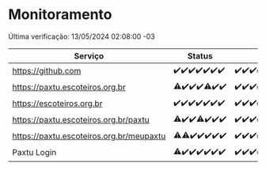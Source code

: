 # Monitoramento

Última verificação: 13/05/2024 02:08:00 -03

|Serviço|Status|Últimas 24h|
|---|---|---|
|https://github.com|<span title="2024-05-06: OK=24">✔️</span><span title="2024-05-07: OK=24">✔️</span><span title="2024-05-08: OK=24">✔️</span><span title="2024-05-09: OK=24">✔️</span><span title="2024-05-10: OK=24">✔️</span><span title="2024-05-11: OK=24">✔️</span><span title="2024-05-12: OK=6">✔️</span>|<span title="12/05/2024 03:09:00 -03 : 200">✔️</span><span title="12/05/2024 04:04:00 -03 : 200">✔️</span><span title="12/05/2024 05:09:00 -03 : 200">✔️</span><span title="12/05/2024 06:06:00 -03 : 200">✔️</span><span title="12/05/2024 07:06:00 -03 : 200">✔️</span><span title="12/05/2024 08:05:00 -03 : 200">✔️</span><span title="12/05/2024 09:11:00 -03 : 200">✔️</span><span title="12/05/2024 10:05:00 -03 : 200">✔️</span><span title="12/05/2024 11:06:00 -03 : 200">✔️</span><span title="12/05/2024 12:04:00 -03 : 200">✔️</span><span title="12/05/2024 13:07:00 -03 : 200">✔️</span><span title="12/05/2024 14:03:00 -03 : 200">✔️</span><span title="12/05/2024 15:08:00 -03 : 200">✔️</span><span title="12/05/2024 16:03:00 -03 : 200">✔️</span><span title="12/05/2024 17:06:00 -03 : 200">✔️</span><span title="12/05/2024 18:05:00 -03 : 200">✔️</span><span title="12/05/2024 19:04:00 -03 : 200">✔️</span><span title="12/05/2024 20:06:00 -03 : 200">✔️</span><span title="12/05/2024 21:32:00 -03 : 200">✔️</span><span title="12/05/2024 22:50:00 -03 : 200">✔️</span><span title="12/05/2024 23:23:00 -03 : 200">✔️</span><span title="13/05/2024 00:07:00 -03 : 200">✔️</span><span title="13/05/2024 01:09:00 -03 : 200">✔️</span><span title="13/05/2024 02:08:00 -03 : 200">✔️</span>|
|https://paxtu.escoteiros.org.br|<span title="2024-05-06: OK=23, Falhas=1">⚠️</span><span title="2024-05-07: OK=24">✔️</span><span title="2024-05-08: OK=24">✔️</span><span title="2024-05-09: OK=24">✔️</span><span title="2024-05-10: OK=23, Falhas=1">⚠️</span><span title="2024-05-11: OK=24">✔️</span><span title="2024-05-12: OK=6">✔️</span>|<span title="12/05/2024 03:09:00 -03 : 200">✔️</span><span title="12/05/2024 04:04:00 -03 : 200">✔️</span><span title="12/05/2024 05:09:00 -03 : 200">✔️</span><span title="12/05/2024 06:06:00 -03 : 200">✔️</span><span title="12/05/2024 07:06:00 -03 : 200">✔️</span><span title="12/05/2024 08:05:00 -03 : 200">✔️</span><span title="12/05/2024 09:11:00 -03 : 200">✔️</span><span title="12/05/2024 10:05:00 -03 : 200">✔️</span><span title="12/05/2024 11:06:00 -03 : 200">✔️</span><span title="12/05/2024 12:04:00 -03 : 200">✔️</span><span title="12/05/2024 13:07:00 -03 : 200">✔️</span><span title="12/05/2024 14:03:00 -03 : 200">✔️</span><span title="12/05/2024 15:08:00 -03 : 200">✔️</span><span title="12/05/2024 16:03:00 -03 : 200">✔️</span><span title="12/05/2024 17:06:00 -03 : 200">✔️</span><span title="12/05/2024 18:05:00 -03 : 200">✔️</span><span title="12/05/2024 19:04:00 -03 : 200">✔️</span><span title="12/05/2024 20:06:00 -03 : 200">✔️</span><span title="12/05/2024 21:32:00 -03 : 200">✔️</span><span title="12/05/2024 22:50:00 -03 : 200">✔️</span><span title="12/05/2024 23:23:00 -03 : 200">✔️</span><span title="13/05/2024 00:07:00 -03 : 200">✔️</span><span title="13/05/2024 01:09:00 -03 : 200">✔️</span><span title="13/05/2024 02:08:00 -03 : 200">✔️</span>|
|https://escoteiros.org.br|<span title="2024-05-06: OK=24">✔️</span><span title="2024-05-07: OK=24">✔️</span><span title="2024-05-08: OK=24">✔️</span><span title="2024-05-09: OK=24">✔️</span><span title="2024-05-10: OK=24">✔️</span><span title="2024-05-11: OK=24">✔️</span><span title="2024-05-12: OK=6">✔️</span>|<span title="12/05/2024 03:09:00 -03 : 200">✔️</span><span title="12/05/2024 04:04:00 -03 : 200">✔️</span><span title="12/05/2024 05:09:00 -03 : 200">✔️</span><span title="12/05/2024 06:06:00 -03 : 200">✔️</span><span title="12/05/2024 07:06:00 -03 : 200">✔️</span><span title="12/05/2024 08:05:00 -03 : 200">✔️</span><span title="12/05/2024 09:11:00 -03 : 200">✔️</span><span title="12/05/2024 10:05:00 -03 : 200">✔️</span><span title="12/05/2024 11:06:00 -03 : 200">✔️</span><span title="12/05/2024 12:04:00 -03 : 200">✔️</span><span title="12/05/2024 13:07:00 -03 : 200">✔️</span><span title="12/05/2024 14:03:00 -03 : 200">✔️</span><span title="12/05/2024 15:08:00 -03 : 200">✔️</span><span title="12/05/2024 16:03:00 -03 : 200">✔️</span><span title="12/05/2024 17:06:00 -03 : 200">✔️</span><span title="12/05/2024 18:05:00 -03 : 200">✔️</span><span title="12/05/2024 19:04:00 -03 : 200">✔️</span><span title="12/05/2024 20:06:00 -03 : 200">✔️</span><span title="12/05/2024 21:32:00 -03 : 200">✔️</span><span title="12/05/2024 22:50:00 -03 : 200">✔️</span><span title="12/05/2024 23:23:00 -03 : 200">✔️</span><span title="13/05/2024 00:07:00 -03 : 200">✔️</span><span title="13/05/2024 01:09:00 -03 : 200">✔️</span><span title="13/05/2024 02:08:00 -03 : 200">✔️</span>|
|https://paxtu.escoteiros.org.br/paxtu|<span title="2024-05-06: OK=23, Falhas=1">⚠️</span><span title="2024-05-07: OK=24">✔️</span><span title="2024-05-08: OK=24">✔️</span><span title="2024-05-09: OK=23, Falhas=1">⚠️</span><span title="2024-05-10: OK=24">✔️</span><span title="2024-05-11: OK=24">✔️</span><span title="2024-05-12: OK=6">✔️</span>|<span title="12/05/2024 03:09:00 -03 : 200">✔️</span><span title="12/05/2024 04:04:00 -03 : 200">✔️</span><span title="12/05/2024 05:09:00 -03 : 200">✔️</span><span title="12/05/2024 06:06:00 -03 : 200">✔️</span><span title="12/05/2024 07:06:00 -03 : 200">✔️</span><span title="12/05/2024 08:05:00 -03 : 200">✔️</span><span title="12/05/2024 09:11:00 -03 : 200">✔️</span><span title="12/05/2024 10:05:00 -03 : 200">✔️</span><span title="12/05/2024 11:06:00 -03 : 200">✔️</span><span title="12/05/2024 12:04:00 -03 : 200">✔️</span><span title="12/05/2024 13:07:00 -03 : 200">✔️</span><span title="12/05/2024 14:03:00 -03 : 200">✔️</span><span title="12/05/2024 15:08:00 -03 : 200">✔️</span><span title="12/05/2024 16:03:00 -03 : 200">✔️</span><span title="12/05/2024 17:06:00 -03 : 200">✔️</span><span title="12/05/2024 18:05:00 -03 : 200">✔️</span><span title="12/05/2024 19:04:00 -03 : 200">✔️</span><span title="12/05/2024 20:06:00 -03 : 200">✔️</span><span title="12/05/2024 21:32:00 -03 : 200">✔️</span><span title="12/05/2024 22:50:00 -03 : 200">✔️</span><span title="12/05/2024 23:23:00 -03 : 200">✔️</span><span title="13/05/2024 00:07:00 -03 : 200">✔️</span><span title="13/05/2024 01:09:00 -03 : 200">✔️</span><span title="13/05/2024 02:08:00 -03 : 200">✔️</span>|
|https://paxtu.escoteiros.org.br/meupaxtu|<span title="2024-05-06: OK=23, Falhas=1">⚠️</span><span title="2024-05-07: OK=23, Falhas=1">⚠️</span><span title="2024-05-08: OK=24">✔️</span><span title="2024-05-09: OK=24">✔️</span><span title="2024-05-10: OK=24">✔️</span><span title="2024-05-11: OK=24">✔️</span><span title="2024-05-12: OK=6">✔️</span>|<span title="12/05/2024 03:09:00 -03 : 200">✔️</span><span title="12/05/2024 04:04:00 -03 : 200">✔️</span><span title="12/05/2024 05:09:00 -03 : 200">✔️</span><span title="12/05/2024 06:06:00 -03 : 200">✔️</span><span title="12/05/2024 07:06:00 -03 : 200">✔️</span><span title="12/05/2024 08:05:00 -03 : 200">✔️</span><span title="12/05/2024 09:11:00 -03 : 200">✔️</span><span title="12/05/2024 10:05:00 -03 : 200">✔️</span><span title="12/05/2024 11:06:00 -03 : 200">✔️</span><span title="12/05/2024 12:04:00 -03 : 200">✔️</span><span title="12/05/2024 13:07:00 -03 : 200">✔️</span><span title="12/05/2024 14:03:00 -03 : 200">✔️</span><span title="12/05/2024 15:08:00 -03 : 200">✔️</span><span title="12/05/2024 16:03:00 -03 : 200">✔️</span><span title="12/05/2024 17:06:00 -03 : 200">✔️</span><span title="12/05/2024 18:05:00 -03 : 200">✔️</span><span title="12/05/2024 19:04:00 -03 : 200">✔️</span><span title="12/05/2024 20:06:00 -03 : 200">✔️</span><span title="12/05/2024 21:32:00 -03 : 200">✔️</span><span title="12/05/2024 22:50:00 -03 : 200">✔️</span><span title="12/05/2024 23:23:00 -03 : 200">✔️</span><span title="13/05/2024 00:07:00 -03 : 200">✔️</span><span title="13/05/2024 01:09:00 -03 : 200">✔️</span><span title="13/05/2024 02:08:00 -03 : 200">✔️</span>|
|Paxtu Login|<span title="2024-05-06: OK=23, Falhas=1">⚠️</span><span title="2024-05-07: OK=24">✔️</span><span title="2024-05-08: OK=24">✔️</span><span title="2024-05-09: OK=24">✔️</span><span title="2024-05-10: OK=24">✔️</span><span title="2024-05-11: OK=24">✔️</span><span title="2024-05-12: OK=6">✔️</span>|<span title="12/05/2024 03:09:00 -03 : 200">✔️</span><span title="12/05/2024 04:04:00 -03 : 200">✔️</span><span title="12/05/2024 05:09:00 -03 : 200">✔️</span><span title="12/05/2024 06:06:00 -03 : 200">✔️</span><span title="12/05/2024 07:06:00 -03 : 200">✔️</span><span title="12/05/2024 08:05:00 -03 : 200">✔️</span><span title="12/05/2024 09:11:00 -03 : 200">✔️</span><span title="12/05/2024 10:05:00 -03 : 200">✔️</span><span title="12/05/2024 11:06:00 -03 : 200">✔️</span><span title="12/05/2024 12:04:00 -03 : 200">✔️</span><span title="12/05/2024 13:07:00 -03 : 200">✔️</span><span title="12/05/2024 14:03:00 -03 : 200">✔️</span><span title="12/05/2024 15:09:00 -03 : 200">✔️</span><span title="12/05/2024 16:03:00 -03 : 200">✔️</span><span title="12/05/2024 17:06:00 -03 : 200">✔️</span><span title="12/05/2024 18:05:00 -03 : 200">✔️</span><span title="12/05/2024 19:04:00 -03 : 200">✔️</span><span title="12/05/2024 20:06:00 -03 : 200">✔️</span><span title="12/05/2024 21:32:00 -03 : 200">✔️</span><span title="12/05/2024 22:50:00 -03 : 200">✔️</span><span title="12/05/2024 23:23:00 -03 : 200">✔️</span><span title="13/05/2024 00:07:00 -03 : 200">✔️</span><span title="13/05/2024 01:09:00 -03 : 200">✔️</span><span title="13/05/2024 02:08:00 -03 : 200">✔️</span>|
